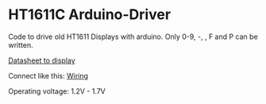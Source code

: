 # HT1611C Arduino-Driver

Code to drive old HT1611 Displays with arduino.
Only 0-9, -, <SPACE>, F and P can be written.
  
[Datasheet to display](http://ua4nx.qrz.ru/fail/HT1611.pdf)

Connect like this:
[Wiring](Schaltbild.png)

Operating voltage: 
1.2V - 1.7V
